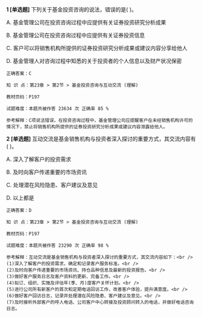 **1 [单选题]** 下列关于基金投资咨询的说法，错误的是(        )。 

A. 基金管理公司在投资咨询过程中应提供有关证券投资研究分析成果

B. 基金管理公司在投资咨询过程中应提供有关证券投资信息

C. 客户可以将销售机构所提供的证券投资研究分析成果或建议内容分享给他人

D. 基金管理人对咨询过程中知悉的关于投资者的个人信息以及财产状况保密 

```
正确答案：C

知 识 点：第23章 > 第2节 > 基金投资咨询与互动交流 (理解)

教材页码：P197

试题难度：本题共被作答 23634 次 正确率 85 %

参考解释：C项说法错误，在投资咨询过程中，基金管理公司应提醒客户在未经销售机构许可的情况下，禁止将销售机构所提供的证券投资研究分析成果或建议内容泄露给他人。
```


**2 [单选题]** 互动交流是基金销售机构与投资者深入探讨的重要方式，其交流内容有(        )。

A. 深入了解客户的投资需求

B. 及时向客户传递重要的市场资讯

C. 处理潜在风险隐患、客户建议及意见

D. 以上都是

```
正确答案：D

知 识 点：第23章 > 第2节 > 基金投资咨询与互动交流 (理解)

教材页码：P197

试题难度：本题共被作答 23290 次 正确率 98 %

参考解释：互动交流是基金销售机构与投资者深入探讨的重要方式，其交流内容如下：<br />
(1)深入了解客户的投资需求，确定和记录客户服务标准。<br />
(2)及时向客户传递重要的市场资讯、持仓品种信息及最新的投资报告。<br />
(3)做好客户服务日志及客户资料的更新、完备工作。<br />
(4)拟订、组织、实施及评估年(季、月)度客户关怀计划。<br />
(5)进行公司所有新客户的首次和定期电话回访工作，改善客户体验，提升满意度。<br />
(6)做好客户回访日志，记录并处理潜在风险隐患、客户建议及意见。<br />
(7)及时接听外部客户的呼人电话、公司客户中心转接及投资顾问转入的电话，并做好电话咨询日志。
```

